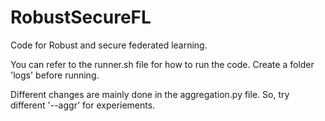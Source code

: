 # RobustSecureFL

Code for Robust and secure federated learning. 

You can refer to the runner.sh file for how to run the code. Create a folder 'logs' before running. 

Different changes are mainly done in the aggregation.py file. So, try different '--aggr' for experiements. 

